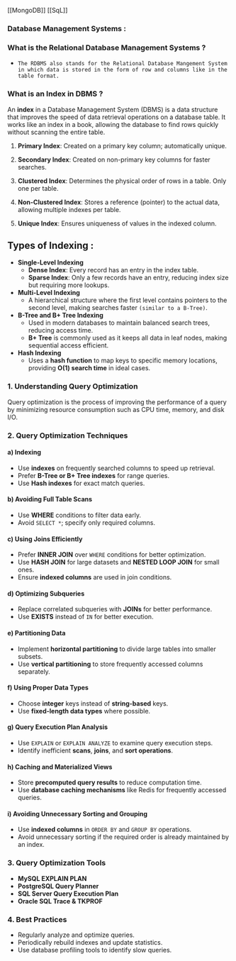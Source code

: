 [[MongoDB]]
[[SqL]]
### Database Management Systems : 

 ### What is the Relational Database Management Systems ?
- `The RDBMS also stands for the Relational Database Mangement System in which data is stored in the form of row and columns like in the table format.`



### What is an Index in DBMS ?

An **index** in a Database Management System (DBMS) is a data structure that improves the speed of data retrieval operations on a database table. It works like an index in a book, allowing the database to find rows quickly without scanning the entire table.

1. **Primary Index**: Created on a primary key column; automatically unique.

2. **Secondary Index**: Created on non-primary key columns for faster searches.

3. **Clustered Index**: Determines the physical order of rows in a table. Only one per table.

4. **Non-Clustered Index**: Stores a reference (pointer) to the actual data, allowing multiple indexes per table.

5. **Unique Index**: Ensures uniqueness of values in the indexed column.

## Types of Indexing : 

- **Single-Level Indexing**
    - **Dense Index**: Every record has an entry in the index table.
    - **Sparse Index**: Only a few records have an entry, reducing index size but requiring more lookups.
- **Multi-Level Indexing**
    - A hierarchical structure where the first level contains pointers to the second level, making searches faster `(similar to a B-Tree)`.
- **B-Tree and B+ Tree Indexing**
    - Used in modern databases to maintain balanced search trees, reducing access time.
    - **B+ Tree** is commonly used as it keeps all data in leaf nodes, making sequential access efficient.
- **Hash Indexing**
    - Uses a **hash function** to map keys to specific memory locations, providing **O(1) search time** in ideal cases.



### **1. Understanding Query Optimization**

Query optimization is the process of improving the performance of a query by minimizing resource consumption such as CPU time, memory, and disk I/O.

### **2. Query Optimization Techniques**

#### **a) Indexing**

- Use **indexes** on frequently searched columns to speed up retrieval.
- Prefer **B-Tree or B+ Tree indexes** for range queries.
- Use **Hash indexes** for exact match queries.

#### **b) Avoiding Full Table Scans**

- Use **WHERE** conditions to filter data early.
- Avoid `SELECT *`; specify only required columns.

#### **c) Using Joins Efficiently**

- Prefer **INNER JOIN** over `WHERE` conditions for better optimization.
- Use **HASH JOIN** for large datasets and **NESTED LOOP JOIN** for small ones.
- Ensure **indexed columns** are used in join conditions.

#### **d) Optimizing Subqueries**

- Replace correlated subqueries with **JOINs** for better performance.
- Use **EXISTS** instead of `IN` for better execution.

#### **e) Partitioning Data**

- Implement **horizontal partitioning** to divide large tables into smaller subsets.
- Use **vertical partitioning** to store frequently accessed columns separately.

#### **f) Using Proper Data Types**

- Choose **integer** keys instead of **string-based** keys.
- Use **fixed-length data types** where possible.

#### **g) Query Execution Plan Analysis**

- Use `EXPLAIN` or `EXPLAIN ANALYZE` to examine query execution steps.
- Identify inefficient **scans**, **joins**, and **sort operations**.

#### **h) Caching and Materialized Views**

- Store **precomputed query results** to reduce computation time.
- Use **database caching mechanisms** like Redis for frequently accessed queries.

#### **i) Avoiding Unnecessary Sorting and Grouping**

- Use **indexed columns** in `ORDER BY` and `GROUP BY` operations.
- Avoid unnecessary sorting if the required order is already maintained by an index.

### **3. Query Optimization Tools**

- **MySQL EXPLAIN PLAN**
- **PostgreSQL Query Planner**
- **SQL Server Query Execution Plan**
- **Oracle SQL Trace & TKPROF**

### **4. Best Practices**

- Regularly analyze and optimize queries.
- Periodically rebuild indexes and update statistics.
- Use database profiling tools to identify slow queries.
